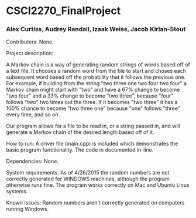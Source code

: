 # CSCI2270_FinalProject
### Alex Curtiss, Audrey Randall, Izaak Weiss, Jacob Kirlan-Stout

Contributers:
  None.
  
Project description:

A Markov chain is a way of generating random strings of words based off of a text file. It chooses a random word from the file to start and choses each subsequent word based off the probability that it follows the previous one. For example, if building from the string "two three one two four two four" a Markov chain might start with "two" and have a 67% change to become "two four" and a 33% change to become "two three", because "four" follows "two" two times out the three. If it becomes "two three" it has a 100% chance to become "two three one" because "one" follows "three" every time, and so on.

Our program allows for a file to be read in, or a string passed in, and will generate a Markov chain of the desired length based off of it.

How to run:
  A driver file (main.cpp) is included which demonstrates the basic program functionality. The code in documented in-line.

Dependencies:
  None.
  
System requirements:
  As of 4/26/2015 the random numbers are not correctly generated for WINDOWS machines, although the program otherwise runs fine. The program works correctly on Mac and Ubuntu Linux systems.

Known issues:
  Random numbers aren't correctly generated on computers runnng Windows.
